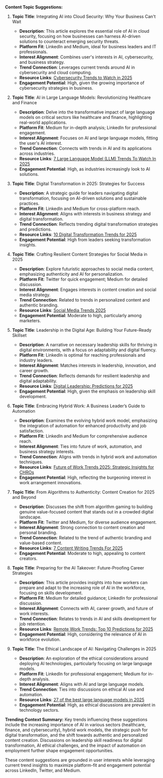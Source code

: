 **Content Topic Suggestions:**

1. **Topic Title**: Integrating AI into Cloud Security: Why Your Business Can't Wait
   - **Description**: This article explores the essential role of AI in cloud security, focusing on how businesses can harness AI-driven solutions to counteract emerging security threats.
   - **Platform Fit**: LinkedIn and Medium, ideal for business leaders and IT professionals.
   - **Interest Alignment**: Combines user's interests in AI, cybersecurity, and business strategy.
   - **Trend Connection**: Leverages current trends around AI in cybersecurity and cloud computing.
   - **Resource Links**: [Cybersecurity Trends to Watch in 2025](https://www.isaca.org/resources/news-and-trends/industry-news/2025/cybersecurity-trends-to-watch-in-2025)
   - **Engagement Potential**: High, given the growing importance of cybersecurity strategies in business.

2. **Topic Title**: AI in Large Language Models: Revolutionizing Healthcare and Finance
   - **Description**: Delve into the transformative impact of large language models on critical sectors like healthcare and finance, highlighting real-world applications.
   - **Platform Fit**: Medium for in-depth analysis; LinkedIn for professional engagement.
   - **Interest Alignment**: Focuses on AI and large language models, fitting the user's AI interest.
   - **Trend Connection**: Connects with trends in AI and its applications across industries.
   - **Resource Links**: [7 Large Language Model (LLM) Trends To Watch In 2025](https://www.techdogs.com/td-articles/trending-stories/future-of-large-language-models-llm)
   - **Engagement Potential**: High, as industries increasingly look to AI solutions.

3. **Topic Title**: Digital Transformation in 2025: Strategies for Success
   - **Description**: A strategic guide for leaders navigating digital transformation, focusing on AI-driven solutions and sustainable practices.
   - **Platform Fit**: LinkedIn and Medium for cross-platform reach.
   - **Interest Alignment**: Aligns with interests in business strategy and digital transformation.
   - **Trend Connection**: Reflects trending digital transformation strategies and predictions.
   - **Resource Links**: [10 Digital Transformation Trends for 2025](https://www.sprinklr.com/blog/digital-transformation-trends/)
   - **Engagement Potential**: High from leaders seeking transformation insights.

4. **Topic Title**: Crafting Resilient Content Strategies for Social Media in 2025
   - **Description**: Explore futuristic approaches to social media content, emphasizing authenticity and AI for personalization.
   - **Platform Fit**: Twitter for quick engagement; Medium for detailed discussion.
   - **Interest Alignment**: Engages interests in content creation and social media strategy.
   - **Trend Connection**: Related to trends in personalized content and authentic branding.
   - **Resource Links**: [Social Media Trends 2025](https://www.hootsuite.com/research/social-trends?srsltid=AfmBOopFNzRXTTO9kJWi3rvAT8fyfxKQtAC_xbcsn-2j9GQeuUncCUZM)
   - **Engagement Potential**: Moderate to high, particularly among marketers.

5. **Topic Title**: Leadership in the Digital Age: Building Your Future-Ready Skillset
   - **Description**: A narrative on necessary leadership skills for thriving in digital environments, with a focus on adaptability and digital fluency.
   - **Platform Fit**: LinkedIn is optimal for reaching professionals and industry leaders.
   - **Interest Alignment**: Matches interests in leadership, innovation, and career growth.
   - **Trend Connection**: Reflects demands for resilient leadership and digital adaptability.
   - **Resource Links**: [Digital Leadership: Predictions for 2025](https://www.digitalfirstmagazine.com/digital-leadership-predictions-for-2025/)
   - **Engagement Potential**: High, given the emphasis on leadership skill development.

6. **Topic Title**: Embracing Hybrid Work: A Business Leader’s Guide to Automation
   - **Description**: Examines the evolving hybrid work model, emphasizing the integration of automation for enhanced productivity and job satisfaction.
   - **Platform Fit**: LinkedIn and Medium for comprehensive audience reach.
   - **Interest Alignment**: Ties into future of work, automation, and business strategy interests.
   - **Trend Connection**: Aligns with trends in hybrid work and automation techniques.
   - **Resource Links**: [Future of Work Trends 2025: Strategic Insights for CHROs](https://www.gartner.com/en/articles/future-of-work-trends)
   - **Engagement Potential**: High, reflecting the burgeoning interest in work arrangement innovations.

7. **Topic Title**: From Algorithms to Authenticity: Content Creation for 2025 and Beyond
   - **Description**: Discusses the shift from algorithm gaming to building genuine value-focused content that stands out in a crowded digital landscape.
   - **Platform Fit**: Twitter and Medium, for diverse audience engagement.
   - **Interest Alignment**: Strong connection to content creation and personal branding.
   - **Trend Connection**: Related to the trend of authentic branding and value-based content.
   - **Resource Links**: [7 Content Writing Trends For 2025](https://www.searchenginejournal.com/content-writing-trends/479837/)
   - **Engagement Potential**: Moderate to high, appealing to content creators.

8. **Topic Title**: Preparing for the AI Takeover: Future-Proofing Career Strategies
   - **Description**: This article provides insights into how workers can prepare and adapt to the increasing role of AI in the workforce, focusing on skills development.
   - **Platform Fit**: Medium for detailed guidance; LinkedIn for professional discussion.
   - **Interest Alignment**: Connects with AI, career growth, and future of work interests.
   - **Trend Connection**: Relates to trends in AI and skills development for job retention.
   - **Resource Links**: [Remote Work Trends: Top 10 Predictions for 2025](https://www.splashtop.com/blog/remote-work-trends-2025)
   - **Engagement Potential**: High, considering the relevance of AI in workforce evolution.

9. **Topic Title**: The Ethical Landscape of AI: Navigating Challenges in 2025
   - **Description**: An exploration of the ethical considerations around deploying AI technologies, particularly focusing on large language models.
   - **Platform Fit**: LinkedIn for professional engagement; Medium for in-depth analysis.
   - **Interest Alignment**: Aligns with AI and large language models.
   - **Trend Connection**: Ties into discussions on ethical AI use and automation.
   - **Resource Links**: [27 of the best large language models in 2025](https://www.techtarget.com/whatis/feature/12-of-the-best-large-language-models)
   - **Engagement Potential**: High, as ethical discussions are prevalent in technology sectors.

**Trending Context Summary:** Key trends influencing these suggestions include the increasing importance of AI in various sectors (healthcare, finance, and cybersecurity), hybrid work models, the strategic push for digital transformation, and the shift towards authentic and personalized content creation. Discussions on leadership skill readiness for digital transformation, AI ethical challenges, and the impact of automation on employment further shape engagement opportunities.

These content suggestions are grounded in user interests while leveraging current trend insights to maximize platform-fit and engagement potential across LinkedIn, Twitter, and Medium.